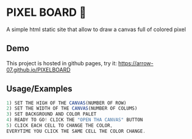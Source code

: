
# PIXEL BOARD 🎨

A simple html static site that allow to draw a canvas full of colored pixel 




## Demo
This project is hosted in github pages, try it:
https://arrow-07.github.io/PIXELBOARD
## Usage/Examples

```javascript
1) SET THE HIGH OF THE CANVAS(NUMBER OF ROW)
2) SET THE WIDTH OF THE CANVAS(NUMBER OF COLUMS)
3) SET BACKGROUND AND COLOR PALET
4) READY TO GO! CLICK THE "OPEN THA CANVAS" BUTTON
5) CLICK EACH CELL TO CHANGE THE COLOR, 
EVERYTIME YOU CLICK THE SAME CELL THE COLOR CHANGE.
```

